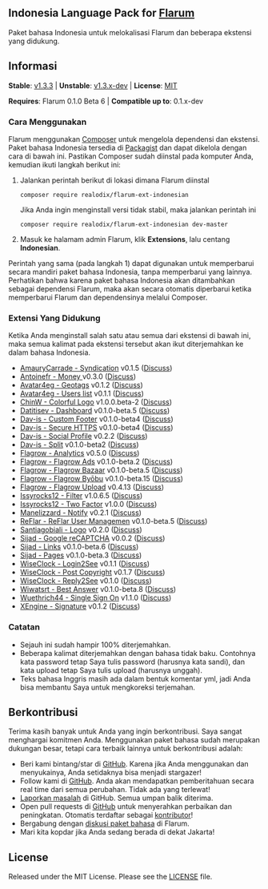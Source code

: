 ## Indonesia Language Pack for [Flarum](http://flarum.org/)

Paket bahasa Indonesia untuk melokalisasi Flarum dan beberapa ekstensi yang didukung.

## Informasi
**Stable**: [v1.3.3](https://github.com/realodix/flarum-ext-indonesian/archive/1.3.3.zip) | **Unstable**: [v1.3.x-dev](https://github.com/realodix/flarum-ext-indonesian/archive/master.zip) | **License**: [MIT](https://poser.pugx.org/realodix/flarum-ext-indonesian/license)

**Requires**: Flarum 0.1.0 Beta 6 | **Compatible up to**: 0.1.x-dev

### Cara Menggunakan
Flarum menggunakan [Composer](https://getcomposer.org/) untuk mengelola dependensi dan ekstensi. Paket bahasa Indonesia tersedia di [Packagist](https://packagist.org/packages/realodix/flarum-ext-indonesian) dan dapat dikelola dengan cara di bawah ini. Pastikan Composer sudah diinstal pada komputer Anda, kemudian ikuti langkah berikut ini:

1. Jalankan perintah berikut di lokasi dimana Flarum diinstal

       composer require realodix/flarum-ext-indonesian

    Jika Anda ingin menginstall versi tidak stabil, maka jalankan perintah ini

       composer require realodix/flarum-ext-indonesian dev-master

2. Masuk ke halamam admin Flarum, klik **Extensions**, lalu centang **Indonesian**.

Perintah yang sama (pada langkah 1) dapat digunakan untuk memperbarui secara mandiri paket bahasa Indonesia, tanpa memperbarui yang lainnya. Perhatikan bahwa karena paket bahasa Indonesia akan ditambahkan sebagai dependensi Flarum, maka akan secara otomatis diperbarui ketika memperbarui Flarum dan dependensinya melalui Composer.


### Extensi Yang Didukung
Ketika Anda menginstall salah satu atau semua dari ekstensi di bawah ini, maka semua kalimat pada ekstensi tersebut akan ikut diterjemahkan ke dalam bahasa Indonesia.

- [AmauryCarrade - Syndication](https://github.com/AmauryCarrade/flarum-ext-syndication) v0.1.5 ([Discuss](https://discuss.flarum.org/d/4395))
- [Antoinefr - Money ](https://github.com/AntoineFr/flarum-ext-money) v0.3.0 ([Discuss](https://discuss.flarum.org/d/4699))
- [Avatar4eg - Geotags](https://github.com/avatar4eg/flarum-ext-geotags) v0.1.2 ([Discuss](https://discuss.flarum.org/d/3545))
- [Avatar4eg - Users list](https://github.com/Avatar4eg/flarum-ext-users-list) v0.1.1 ([Discuss](https://discuss.flarum.org/d/3731))
- [ChinW - Colorful Logo](https://github.com/ChinW/colorful-logo) v1.0.0.beta-2 ([Discuss](https://discuss.flarum.org/d/3003))
- [Datitisev - Dashboard](https://github.com/datitisev/flarum-ext-admindashboard) v0.1.0-beta.5 ([Discuss](https://discuss.flarum.org/d/2958))
- [Dav-is - Custom Footer](https://github.com/dav-is/flarum-ext-customfooter) v0.1.0-beta4 ([Discuss](https://discuss.flarum.org/d/2926))
- [Dav-is - Secure HTTPS](https://github.com/dav-is/flarum-ext-securehttps) v0.1.0-beta4 ([Discuss](https://discuss.flarum.org/d/2649))
- [Dav-is - Social Profile](https://github.com/dav-is/flarum-ext-socialprofile) v0.2.2 ([Discuss](https://discuss.flarum.org/d/1929))
- [Dav-is - Split](https://github.com/dav-is/flarum-ext-split) v0.1.0-beta2 ([Discuss](https://discuss.flarum.org/d/3143))
- [Flagrow - Analytics](https://github.com/flagrow/flarum-ext-analytics) v0.5.0 ([Discuss](https://discuss.flarum.org/d/1983))
- [Flagrow - Flagrow Ads](https://github.com/flagrow/ads) v0.1.0-beta.2 ([Discuss](https://discuss.flarum.org/d/4785))
- [Flagrow - Flagrow Bazaar](https://github.com/flagrow/bazaar) v0.1.0-beta.5 ([Discuss](https://discuss.flarum.org/d/5151))
- [Flagrow - Flagrow Byōbu](https://github.com/flagrow/byobu) v0.1.0-beta.15 ([Discuss](https://discuss.flarum.org/d/4762))
- [Flagrow - Flagrow Upload](https://github.com/flagrow/upload) v0.4.13 ([Discuss](https://discuss.flarum.org/d/4154))
- [Issyrocks12 - Filter](https://github.com/issyrocks12/flarum-ext-filter) v1.0.6.5 ([Discuss](https://discuss.flarum.org/d/5131))
- [Issyrocks12 - Two Factor](https://github.com/issyrocks12/flarum-ext-twofactor) v1.0.0 ([Discuss](https://discuss.flarum.org/d/5226))
- [Manelizzard - Notify](https://github.com/manelizzard/flarum-notify) v0.2.1 ([Discuss](https://discuss.flarum.org/d/4345))
- [ReFlar - ReFlar User Managemen](https://github.com/ReFlar/user-management) v0.1.0-beta.5 ([Discuss](https://discuss.flarum.org/d/5444))
- [Santiagobiali - Logo](https://github.com/santiagobiali/flarum-ext-logo) v0.2.0 ([Discuss](https://discuss.flarum.org/d/1881))
- [Sijad - Google reCAPTCHA](https://github.com/sijad/flarum-ext-recaptcha) v0.0.2 ([Discuss](https://discuss.flarum.org/d/3707))
- [Sijad - Links](https://github.com/sijad/flarum-ext-links) v0.1.0-beta.6 ([Discuss](https://discuss.flarum.org/d/2230))
- [Sijad - Pages](https://github.com/sijad/flarum-ext-pages) v0.1.0-beta.3 ([Discuss](https://discuss.flarum.org/d/2605))
- [WiseClock - Login2See](https://github.com/WiseClock/flarum-ext-login2see) v0.1.1 ([Discuss](https://discuss.flarum.org/d/5168))
- [WiseClock - Post Copyright](https://github.com/WiseClock/flarum-ext-post-copyright) v0.1.7 ([Discuss](https://discuss.flarum.org/d/5119))
- [WiseClock - Reply2See](https://github.com/WiseClock/flarum-ext-reply2see) v0.1.0 ([Discuss](https://discuss.flarum.org/d/5190))
- [Wiwatsrt - Best Answer](https://github.com/wiwatsrt/flarum-ext-best-answer) v0.1.0-beta.8 ([Discuss](https://discuss.flarum.org/d/3868))
- [Wuethrich44 - Single Sign On](https://github.com/wuethrich44/flarum-ext-sso) v1.1.0 ([Discuss](https://discuss.flarum.org/d/5052))
- [XEngine - Signature](https://github.com/XEngine/flarum-ext-signature) v0.1.2 ([Discuss](https://discuss.flarum.org/d/4222))



### Catatan
- Sejauh ini sudah hampir 100% diterjemahkan.
- Beberapa kalimat diterjemahkan dengan bahasa tidak baku. Contohnya kata password tetap Saya tulis password (harusnya kata sandi), dan kata upload tetap Saya tulis upload (harusnya unggah).
- Teks bahasa Inggris masih ada dalam bentuk komentar yml, jadi Anda bisa membantu Saya untuk mengkoreksi terjemahan.


## Berkontribusi
Terima kasih banyak untuk Anda yang ingin berkontribusi. Saya sangat menghargai komitmen Anda. Menggunakan paket bahasa sudah merupakan dukungan besar, tetapi cara terbaik lainnya untuk berkontribusi adalah:

- Beri kami bintang/star di [GitHub](https://github.com/realodix/flarum-ext-indonesian). Karena jika Anda menggunakan dan menyukainya, Anda setidaknya bisa menjadi stargazer!
- Follow kami di [GitHub](https://github.com/realodix/flarum-ext-indonesian). Anda akan mendapatkan pemberitahuan secara real time dari semua perubahan. Tidak ada yang terlewat!
- [Laporkan masalah](https://github.com/realodix/flarum-ext-indonesian/issues) di GitHub. Semua umpan balik diterima.
- Open pull requests di [GitHub](https://github.com/realodix/flarum-ext-indonesian) untuk menyerahkan perbaikan dan peningkatan. Otomatis terdaftar sebagai [kontributor](https://github.com/realodix/flarum-ext-indonesian/graphs/contributors)!
- Bergabung dengan [diskusi paket bahasa](https://discuss.flarum.org/d/1358-indonesian-language-pack) di Flarum.
- Mari kita kopdar jika Anda sedang berada di dekat Jakarta!


## License
Released under the MIT License. Please see the [LICENSE](https://github.com/realodix/flarum-ext-indonesian/blob/master/LICENSE) file.
